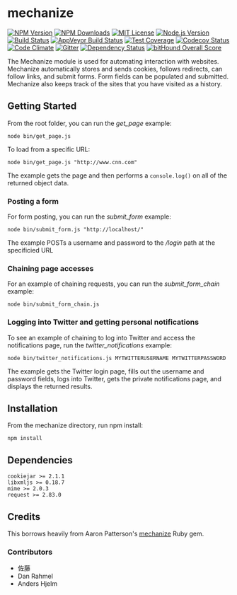 # mechanize

[![NPM Version][npm-image]][npm-url]
[![NPM Downloads][downloads-image]][downloads-url]
[![MIT License][license-image]][license-url]
[![Node.js Version][node-version-image]][node-version-url]
[![Build Status][travis-image]][travis-url]
[![AppVeyor Build Status][appveyor-image]][appveyor-url]
[![Test Coverage][coveralls-image]][coveralls-url]
[![Codecov Status][codecov-image]][codecov-url]
[![Code Climate][code-climate-image]][code-climate-url]
[![Gitter][gitter-image]][gitter-url]
[![Dependency Status][dependency-image]][dependency-url]
[![bitHound Overall Score][bithound-image]][bithound-url]
<!-- [![js-canonical-style][canonical-image]][canonical-url] -->

The Mechanize module is used for automating interaction with websites.
Mechanize automatically stores and sends cookies, follows redirects,
can follow links, and submit forms. Form fields can be populated and
submitted. Mechanize also keeps track of the sites that you have
visited as a history.

## Getting Started

From the root folder, you can run the *get_page* example:

`node bin/get_page.js`

To load from a specific URL:

`node bin/get_page.js "http://www.cnn.com"`

The example gets the page and then performs a `console.log()` on all of the returned object data.

### Posting a form

For form posting, you can run the *submit_form* example:

`node bin/submit_form.js "http://localhost/"`

The example POSTs a username and password to the */login* path at the specificied URL

### Chaining page accesses

For an example of chaining requests, you can run the *submit_form_chain* example:

`node bin/submit_form_chain.js`

### Logging into Twitter and getting personal notifications

To see an example of chaining to log into Twitter and access the notifications page, run the *twitter_notifications* example:

`node bin/twitter_notifications.js MYTWITTERUSERNAME MYTWITTERPASSWORD`

The example gets the Twitter login page, fills out the username and password fields, logs into Twitter, gets the private notifications page, and displays the returned results.

## Installation

From the mechanize directory, run npm install:

`npm install`

## Dependencies

    cookiejar >= 2.1.1
    libxmljs >= 0.18.7
    mime >= 2.0.3
    request >= 2.83.0

## Credits

This borrows heavily from Aaron Patterson's
[mechanize](http://mechanize.rubyforge.org/) Ruby gem.

### Contributors

* 佐藤
* Dan Rahmel
* Anders Hjelm

[npm-image]: https://img.shields.io/npm/v/mechanize.svg
[npm-url]: https://npmjs.org/package/mechanize
[downloads-image]: https://img.shields.io/npm/dm/mechanize.svg
[downloads-url]: https://npmjs.org/package/mechanize
[node-version-image]: https://img.shields.io/node/v/mechanize.svg
[node-version-url]: https://nodejs.org/en/download/
[travis-image]: https://img.shields.io/travis/srveit/mechanize-js/master.svg
[travis-url]: https://travis-ci.org/srveit/mechanize-js
[appveyor-image]: https://img.shields.io/appveyor/ci/srveit/mechanize-js/master.svg
[appveyor-url]: https://ci.appveyor.com/project/srveit/mechanize-js/branch/master
[coveralls-image]: https://img.shields.io/coveralls/srveit/mechanize-js/master.svg
[coveralls-url]: https://coveralls.io/r/srveit/mechanize-js
[code-climate-image]: https://img.shields.io/codeclimate/maintainability/srveit/mechanize-js.svg
[code-climate-url]: https://codeclimate.com/github/srveit/mechanize-js
[gitter-image]: https://img.shields.io/gitter/room/mechanize-js/Lobby.svg
[gitter-url]: https://gitter.im/mechanize-js/Lobby
[bithound-image]: https://www.bithound.io/github/srveit/mechanize-js/badges/score.svg
[bithound-url]: https://www.bithound.io/github/srveit/mechanize-js
[dependency-image]: https://img.shields.io/david/srveit/mechanize-js.svg
[dependency-url]: https://david-dm.org/srveit/mechanize-js
[codecov-image]: https://img.shields.io/codecov/c/github/babel/babylon/master.svg?style=flat
[codecov-url]: https://codecov.io/gh/babel/babylon
[license-image]: http://img.shields.io/badge/license-MIT-blue.svg?style=flat
[license-url]: http://choosealicense.com/licenses/mit/
[canonical-image]: https://img.shields.io/badge/code%20style-canonical-brightgreen.svg?style=flat
[canonical-url]: https://github.com/gajus/eslint-config-canonical


<!--
[testling-image]: https://ci.testling.com/srveit/mechanize-js.png
[testling-url]: https://ci.testling.com/srveit/mechanize-js
[cdnjs-image]: https://img.shields.io/cdnjs/v/mechanize-js.svg
[cdnjs-url]: https://cdnjs.com/libraries/mechanize-js

[![locked](http://badges.github.io/stability-badges/dist/locked.svg)](http://github.com/badges/stability-badges)
[![Readme](https://img.shields.io/badge/readme-tested-brightgreen.svg?style=flat)](https://www.npmjs.com/package/reamde)
[![Doug's Gratipay][gratipay-image-dougwilson]][gratipay-url-dougwilson]
[![API documented](https://img.shields.io/badge/API-documented-brightgreen.svg)](https://raszi.github.io/node-tmp/)
[![Bitdeli Badge](https://d2weczhvl823v0.cloudfront.net/thlorenz/convert-source-map/trend.png)](https://bitdeli.com/free "Bitdeli Badge")
[![Bountysource](https://www.bountysource.com/badge/tracker?tracker_id=282608)](https://www.bountysource.com/trackers/282608-eslint?utm_source=282608&utm_medium=shield&utm_campaign=TRACKER_BADGE)
[![Bower version](https://img.shields.io/bower/v/spdx-license-ids.svg)](https://github.com/shinnn/spdx-license-ids/releases)
[![Codeship Status for ashtuchkin/iconv-lite](https://www.codeship.com/projects/81670840-fa72-0131-4520-4a01a6c01acc/status)](https://www.codeship.com/projects/29053)
[![Conventional Commits](https://img.shields.io/badge/Conventional%20Commits-1.0.0-yellow.svg)](https://conventionalcommits.org)
[![ExternalEditor uses the MIT](https://img.shields.io/npm/l/external-editor.svg?style=flat-square)](https://opensource.org/licenses/MIT)
[![FOSSA Status](https://app.fossa.io/api/projects/git%2Bhttps%3A%2F%2Fgithub.com%2Feslint%2Feslint.svg?type=large)](https://app.fossa.io/projects/git%2Bhttps%3A%2F%2Fgithub.com%2Feslint%2Feslint?ref=badge_large)
[![Follow on Twitter](https://img.shields.io/twitter/url/http/shields.io.svg?style=social&label=Follow&maxAge=2592000)](https://twitter.com/hiddentao)
[![Known Vulnerabilities](https://snyk.io/test/npm/promise-core/badge.svg?style=flat-square&maxAge=2592000)](https://snyk.io/test/npm/promise-core)
[![NPM Stats](https://nodei.co/npm/iconv-lite.png?downloads=true&downloadRank=true)](https://npmjs.org/packages/iconv-lite/)
[![NPM](https://nodei.co/npm-dl/deep-extend.png?height=3)](https://nodei.co/npm/deep-extend/)
[![OpenCollective](https://opencollective.com/debug/sponsors/badge.svg)](#sponsors)
[![Sauce Test Status](https://saucelabs.com/browser-matrix/epoberezkin.svg)](https://saucelabs.com/u/epoberezkin)
[![Slack Channel](http://zeit-slackin.now.sh/badge.svg)](https://zeit.chat/)
[![Standard Version](https://img.shields.io/badge/release-standard%20version-brightgreen.svg)](https://github.com/conventional-changelog/standard-version)
[![Windows Build](https://img.shields.io/appveyor/ci/alexindigo/asynckit/v0.4.0.svg?label=windows:0.12-6.x&style=flat)](https://ci.appveyor.com/project/alexindigo/asynckit)
[![Windows Tests](https://img.shields.io/appveyor/ci/bcoe/nyc-ilw23/master.svg?label=Windows%20Tests)](https://ci.appveyor.com/project/bcoe/nyc-ilw23)
[![](http://img.shields.io/badge/unicorn-approved-ff69b4.svg)](https://www.youtube.com/watch?v=9auOCbH5Ns4)


-->
